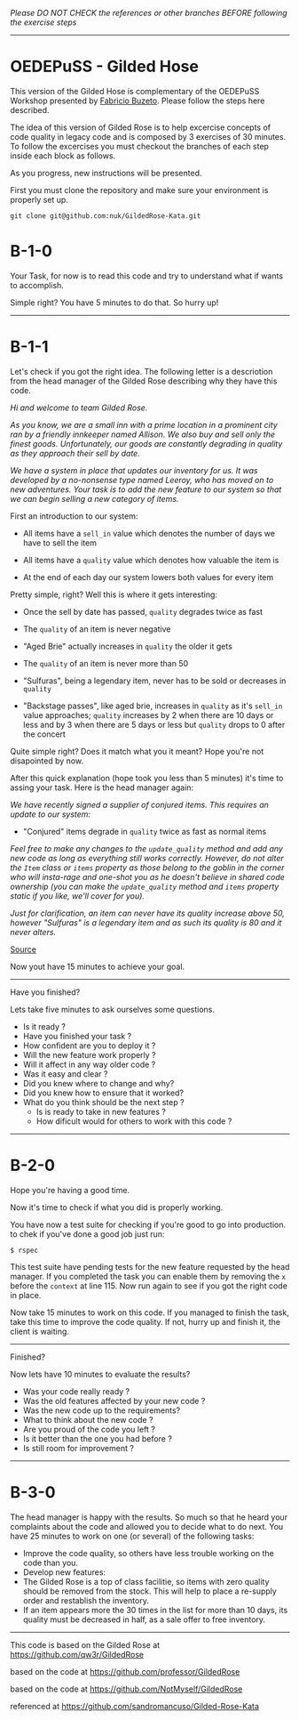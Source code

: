 
*Please DO NOT CHECK the references or other branches BEFORE following the exercise steps*

---

OEDEPuSS - Gilded Hose
===

This version of the Gilded Hose is complementary of the OEDEPuSS Workshop presented by [Fabricio Buzeto](http://about.buzeto.com). Please follow the steps here described.

The idea of this version of Gilded Rose is to help excercise concepts of code quality in legacy code and is composed by 3 exercises of 30 minutes. To follow the excercises you must checkout the branches of each step inside each block as follows.

As you progress, new instructions will be presented.

First you must clone the repository and make sure your environment is properly set up.

    git clone git@github.com:nuk/GildedRose-Kata.git

B-1-0
======

Your Task, for now is to read this code and try to understand what if wants to accomplish.

Simple right? You have 5 minutes to do that. So hurry up!

----

B-1-1
======

Let's check if you got the right idea. The following letter is a descriotion from the head manager of the Gilded Rose describing why they have this code. 

*Hi and welcome to team Gilded Rose.*

*As you know, we are a small inn with a prime location in a prominent city ran by a friendly innkeeper named Allison.  We also buy and sell only the finest goods. Unfortunately, our goods are constantly degrading in quality as they approach their sell by date.*

*We have a system in place that updates our inventory for us. It was developed by a no-nonsense type named Leeroy, who has moved on to new adventures. Your task is to add the new feature to our system so that we can begin selling a new category of items.*

First an introduction to our system:

  - All items have a `sell_in` value which denotes the number of days we have to
    sell the item

  - All items have a `quality` value which denotes how valuable the item is

  - At the end of each day our system lowers both values for every item

Pretty simple, right? Well this is where it gets interesting:

  - Once the sell by date has passed, `quality` degrades twice as fast

  - The `quality` of an item is never negative

  - "Aged Brie" actually increases in `quality` the older it gets

  - The `quality` of an item is never more than 50

  - "Sulfuras", being a legendary item, never has to be sold or decreases in
    `quality`

  - "Backstage passes", like aged brie, increases in `quality` as it's `sell_in`
    value approaches; `quality` increases by 2 when there are 10 days or less
    and by 3 when there are 5 days or less but `quality` drops to 0 after the
    concert


Quite simple right? Does it match what you it meant? Hope you're not disapointed by now.

After this quick explanation (hope took you less than 5 minutes) it's time to assing your task. Here is the head manager again:

*We have recently signed a supplier of conjured items. This requires an update to our system:*

  - "Conjured" items degrade in `quality` twice as fast as normal items

*Feel free to make any changes to the `update_quality` method and add any new code as long as everything still works correctly. However, do not alter the `Item` class or `items` property as those belong to the goblin in the corner who will insta-rage and one-shot you as he doesn't believe in shared code ownership (you can make the `update_quality` method and `items` property static if you like, we'll cover for you).*

*Just for clarification, an item can never have its quality increase above 50, however "Sulfuras" is a legendary item and as such its quality is 80 and it never alters.*

[Source](http://iamnotmyself.com/2011/02/13/refactor-this-the-gilded-rose-kata/)


Now yout have 15 minutes to achieve your goal. 

----

Have you finished?

Lets take five minutes to ask ourselves some questions.

 - Is it ready ?
  - Have you finished your task ?
  - How confident are you to deploy it ?
  - Will the new feature work properly ?
  - Will it affect in any way older code ?
 - Was it easy and clear ? 
  - Did you knew where to change and why?
  - Did you knew how to ensure that it worked?
- What do you think should be the next step ?
  - Is is ready to take in new features ?
  - How dificult would for others to work with this code ?

----

B-2-0
======

Hope you're having a good time.

Now it's time to check if what you did is properly working.

You have now a test suite for checking if you're good to go into production. to chek if you've done a good job just run:

    $ rspec

This test suite have pending tests for the new feature requested by the head manager. If you completed the task you can enable them by removing the `x` before the `context` at line 115. Now run again to see if you got the right code in place.

Now take 15 minutes to work on this code. If you managed to finish the task, take this time to improve the code quality. If not, hurry up and finish it, the client is waiting.

----

Finished?

Now lets have 10 minutes to evaluate the results?

 - Was your code really ready ?
  - Was the old features affected by your new code ?
  - Was the new code up to the requirements?
 - What to think about the new code ? 
  - Are you proud of the code you left ?
  - Is it better than the one you had before ?
  - Is still room for improvement ?

----

B-3-0
======

The head manager is happy with the results. So much so that he heard your complaints about the code and allowed you to decide what to do next. You have 25 minutes to work on one (or several) of the following tasks:

 - Improve the code quality, so others have less trouble working on the code than you.
 - Develop new features:
  - The Gilded Rose is a top of class facilitie, so items with zero quality should be removed from the stock. This will help to place a re-supply order and restablish the inventory.
  - If an item appears more the 30 times in the list for more than 10 days, its quality must be decreased in half, as a sale offer to free inventory.


----

This code is based on the Gilded Rose at https://github.com/qw3r/GildedRose
  
based on the code at https://github.com/professor/GildedRose
  
based on the code at https://github.com/NotMyself/GildedRose

referenced at https://github.com/sandromancuso/Gilded-Rose-Kata

